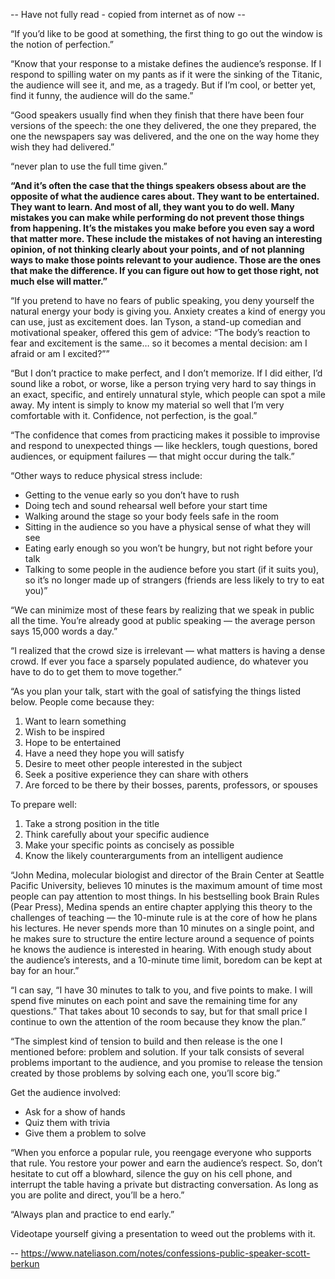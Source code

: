 -- Have not fully read - copied from internet as of now --

“If you’d like to be good at something, the first thing to go out the window is the notion of perfection.”

“Know that your response to a mistake defines the audience’s response. If I respond to spilling water on my pants as if it were the sinking of the Titanic, the audience will see it, and me, as a tragedy. But if I’m cool, or better yet, find it funny, the audience will do the same.”

“Good speakers usually find when they finish that there have been four versions of the speech: the one they delivered, the one they prepared, the one the newspapers say was delivered, and the one on the way home they wish they had delivered.”

“never plan to use the full time given.”

**“And it’s often the case that the things speakers obsess about are the opposite of what the audience cares about. They want to be entertained. They want to learn. And most of all, they want you to do well. Many mistakes you can make while performing do not prevent those things from happening. It’s the mistakes you make before you even say a word that matter more. These include the mistakes of not having an interesting opinion, of not thinking clearly about your points, and of not planning ways to make those points relevant to your audience. Those are the ones that make the difference. If you can figure out how to get those right, not much else will matter.”**

“If you pretend to have no fears of public speaking, you deny yourself the natural energy your body is giving you. Anxiety creates a kind of energy you can use, just as excitement does. Ian Tyson, a stand-up comedian and motivational speaker, offered this gem of advice: “The body’s reaction to fear and excitement is the same… so it becomes a mental decision: am I afraid or am I excited?””

“But I don’t practice to make perfect, and I don’t memorize. If I did either, I’d sound like a robot, or worse, like a person trying very hard to say things in an exact, specific, and entirely unnatural style, which people can spot a mile away. My intent is simply to know my material so well that I’m very comfortable with it. Confidence, not perfection, is the goal.”

“The confidence that comes from practicing makes it possible to improvise and respond to unexpected things — like hecklers, tough questions, bored audiences, or equipment failures — that might occur during the talk.”

“Other ways to reduce physical stress include:

- Getting to the venue early so you don’t have to rush
- Doing tech and sound rehearsal well before your start time
- Walking around the stage so your body feels safe in the room
- Sitting in the audience so you have a physical sense of what they will see
- Eating early enough so you won’t be hungry, but not right before your talk
- Talking to some people in the audience before you start (if it suits you), so it’s no longer made up of strangers (friends are less likely to try to eat you)”

“We can minimize most of these fears by realizing that we speak in public all the time. You’re already good at public speaking — the average person says 15,000 words a day.”

“I realized that the crowd size is irrelevant — what matters is having a dense crowd. If ever you face a sparsely populated audience, do whatever you have to do to get them to move together.”

“As you plan your talk, start with the goal of satisfying the things listed below. People come because they:

1. Want to learn something
2. Wish to be inspired
3. Hope to be entertained
4. Have a need they hope you will satisfy
5. Desire to meet other people interested in the subject
6. Seek a positive experience they can share with others
7. Are forced to be there by their bosses, parents, professors, or spouses

To prepare well:

1. Take a strong position in the title
2. Think carefully about your specific audience
3. Make your specific points as concisely as possible
4. Know the likely counterarguments from an intelligent audience

“John Medina, molecular biologist and director of the Brain Center at Seattle Pacific University, believes 10 minutes is the maximum amount of time most people can pay attention to most things. In his bestselling book Brain Rules (Pear Press), Medina spends an entire chapter applying this theory to the challenges of teaching — the 10-minute rule is at the core of how he plans his lectures. He never spends more than 10 minutes on a single point, and he makes sure to structure the entire lecture around a sequence of points he knows the audience is interested in hearing. With enough study about the audience’s interests, and a 10-minute time limit, boredom can be kept at bay for an hour.”

“I can say, “I have 30 minutes to talk to you, and five points to make. I will spend five minutes on each point and save the remaining time for any questions.” That takes about 10 seconds to say, but for that small price I continue to own the attention of the room because they know the plan.”

“The simplest kind of tension to build and then release is the one I mentioned before: problem and solution. If your talk consists of several problems important to the audience, and you promise to release the tension created by those problems by solving each one, you’ll score big.”

Get the audience involved:

- Ask for a show of hands
- Quiz them with trivia
- Give them a problem to solve

“When you enforce a popular rule, you reengage everyone who supports that rule. You restore your power and earn the audience’s respect. So, don’t hesitate to cut off a blowhard, silence the guy on his cell phone, and interrupt the table having a private but distracting conversation. As long as you are polite and direct, you’ll be a hero.”

“Always plan and practice to end early.”

Videotape yourself giving a presentation to weed out the problems with it.


-- https://www.nateliason.com/notes/confessions-public-speaker-scott-berkun